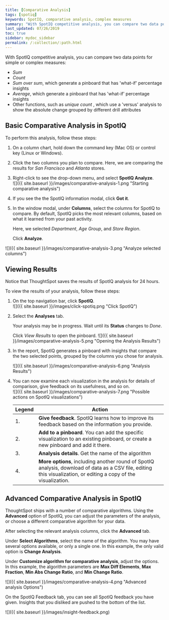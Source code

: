 ```yaml
---
title: [Comparative Analysis]
tags: [spotiq]
keywords: SpotIQ, comparative analysis, complex measures
summary: "With SpotIQ competitive analysis, you can compare two data points for complex measures."
last_updated: 07/26/2019
toc: true
sidebar: mydoc_sidebar
permalink: /:collection/:path.html
---
```

With SpotIQ competitive analysis, you can compare two data points for simple or complex measures:  
  * _Sum_
  * _Count_
  * _Sum over sum_, which generate a pinboard that has 'what-if' percentage insights
  * _Average_, which generate a pinboard that has 'what-if' percentage insights
  * Other functions, such as _unique count_ , which use a 'versus' analysis to show the absolute change grouped by different drill attributes

## Basic Comparative Analysis in SpotIQ ##

To perform this analysis, follow these steps:  

1. On a column chart, hold down the command key \(Mac OS\) or control key \(Linux or Windows\).  

2. Click the two columns you plan to compare. Here, we are comparing the results for _San Francisco_ and _Atlanta_ stores.

3. Right-click to see the drop-down menu, and select **SpotIQ Analyze**.  
   ![]({{ site.baseurl }}/images/comparative-analysis-1.png "Starting comparative analysis")

4. If you see the the SpotIQ information modal, click **Got it**.
   <!--![]({{ site.baseurl }}/images/comparative-analysis-2.png "Got it")-->

5. In the window modal, under **Columns**, select the columns for SpotIQ to compare. By default, SpotIQ picks the most relevant columns, based on what it learned from your past activity.  

   Here, we selected _Department_, _Age Group_, and _Store Region_.  

   Click **Analyze**.   

  ![]({{ site.baseurl }}/images/comparative-analysis-3.png "Analyze selected columns")


## Viewing Results ##

Notice that ThoughtSpot saves the results of SpotIQ analysis for 24 hours.

To view the results of your analysis, follow these steps:  

1. On the top navigation bar, click **SpotIQ**.  
   ![]({{ site.baseurl }}/images/click-spotiq.png "Click SpotIQ")

2. Select the **Analyses** tab.  

   Your analysis may be in progress. Wait until its **Status** changes to _Done_.

    Click _View Results_ to open the pinboard.
    ![]({{ site.baseurl }}/images/comparative-analysis-5.png "Opening the Analysis Results")

3. In the report, SpotIQ generates a pinboard with insights that compare the two selected points, grouped by the columns you chose for analysis.  

    ![]({{ site.baseurl }}/images/comparative-analysis-6.png "Analysis Results")

4. You can now examine each visualization in the analysis for details of comparison, give feedback on its usefulness, and so on.  
  ![]({{ site.baseurl }}/images/comparative-analysis-7.png "Possible actions on SpotIQ visualizations")


   | Legend | Action |
   | --- | --- |
   | 1. | **Give feedback**. SpotIQ learns how to improve its feedback based on the information you provide. |
   | 2. | **Add to a pinboard**. You can add the specific visualization to an existing pinboard, or create a new pinboard and add it there. |
   | 3. | **Analysis details**. Get the name of the algorithm |
   | 4. | **More options**, including another round of SpotIQ analysis, download of data as a CSV file, editing this visualization, or editing a copy of the visualization. |

## Advanced Comparative Analysis in SpotIQ ##

ThoughtSpot ships with a number of comparative algorithms. Using the **Advanced** option of SpotIQ, you can adjust the parameters of the analysis, or choose a different comparative algorithm for your data.  

After selecting the relevant analysis columns, click the **Advanced** tab.  

Under **Select Algorithms**, select the name of the algorithm. You may have several options available, or only a single one. In this example, the only valid option is **Change Analysis**.  

Under **Customize algorithm for comparative analysis**, adjust the options. In this example, the algorithm parameters are __Max Diff Elements__, __Max Fraction__, __Min Abs Change Ratio__, and __Min Change Ratio__.

![]({{ site.baseurl }}/images/comparative-analysis-4.png "Advanced analysis Options")


On the SpotIQ Feedback tab, you can see all SpotIQ feedback you have given. Insights that you disliked are pushed to the bottom of the list.

![]({{ site.baseurl }}/images/insight-feedback.png)
